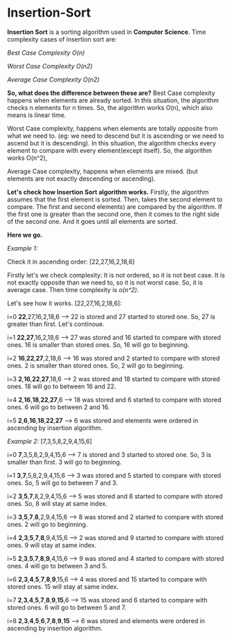 # Insertion-Sort
**Insertion Sort** is a sorting algorithm used in **Computer Science**. Time complexity cases of insertion sort are:

*Best Case Complexity O(n)*

*Worst Case Complexity O(n2)*

*Average Case Complexity O(n2)*

**So, what does the difference between these are?**
Best Case complexity happens when elements are already sorted. In this situation, the algorithm checks n elements for n times. So, the algorithm works O(n), which also means is linear time.

Worst Case complexity, happens when elements are totally opposite from what we need to. (eg: we need to descend but it is ascending or we need to ascend but it is descending). In this situation, the algorithm checks every element to compare with every element(except itself). So, the algorithm works O(n^2),

Average Case complexity, happens when elements are mixed. (but elements are not exactly descending or ascending).

**Let's check how Insertion Sort algorithm works.**
Firstly, the algorithm assumes that the first element is sorted. Then, takes the second element to compare. The first and second elements) are compared by the algorithm. If the first one is greater than the second one, then it comes to the right side of the second one. And it goes until all elements are sorted.



**Here we go.**

*Example 1:*

Check it in ascending order: [22,27,16,2,18,6]

Firstly let's we check complexity:
It is not ordered, so it is not best case. It is not exactly opposite than we need to, so it is not worst case. So, it is average case. Then time complexity is *o(n^2)*.

Let's see how it works.
[22,27,16,2,18,6]:

i=0 **22**,27,16,2,18,6 --> 22 is stored and 27 started to stored one. So, 27 is greater than first. Let's continoue.

i=1 **22**,**27**,16,2,18,6 --> 27 was stored and 16 started to compare with stored ones. 16 is smaller than stored ones. So, 16 will go to beginning.

i=2  **16**,**22**,**27**,2,18,6 --> 16 was stored and 2 started to compare  with stored ones. 2 is smaller than stored ones. So, 2 will go to beginning.

i=3 **2**,**16**,**22**,**27**,18,6 --> 2 was stored and 18 started to compare with stored ones. 18 will go to between 16 and 22. 

i=4 **2**,**16**,**18**,**22**,**27**,6 --> 18 was stored and 6 started to compare with stored ones. 6 will go to between 2 and 16.

i=5 **2**,**6**,**16**,**18**,**22**,**27** --> 6 was stored and elements were ordered in ascending by insertion algorithm.


*Example 2:*
[7,3,5,8,2,9,4,15,6] 

i=0 **7**,3,5,8,2,9,4,15,6 --> 7 is stored and 3 started to stored one. So, 3 is smaller than first. 3 will go to beginning.

i=1 **3**,**7**,5,8,2,9,4,15,6 --> 3 was stored and 5 started to compare with stored ones.  So, 5 will go to between 7 and 3.

i=2 **3**,**5**,**7**,8,2,9,4,15,6 --> 5 was stored and 8 started to compare  with stored ones. So, 8 will stay at same index.

i=3 **3**,**5**,**7**,**8**,2,9,4,15,6 --> 8 was stored and 2 started to compare with stored ones. 2 will go to beginning. 

i=4 **2**,**3**,**5**,**7**,**8**,9,4,15,6 --> 2 was stored and 9 started to compare with stored ones. 9 will stay at same index.

i=5 **2**,**3**,**5**,**7**,**8**,**9**,4,15,6 --> 9 was stored and 4 started to compare with stored ones. 4 will go to between 3 and 5.

i=6 **2**,**3**,**4**,**5**,**7**,**8**,**9**,15,6 --> 4 was stored and 15 started to compare with stored ones. 15 will stay at same index.

i=7 **2**,**3**,**4**,**5**,**7**,**8**,**9**,**15**,6 --> 15 was stored and 6 started to compare with stored ones. 6 will go to between 5 and 7.

i=8 **2**,**3**,**4**,**5**,**6**,**7**,**8**,**9**,**15** --> 6 was stored and elements were ordered in ascending by insertion algorithm.



